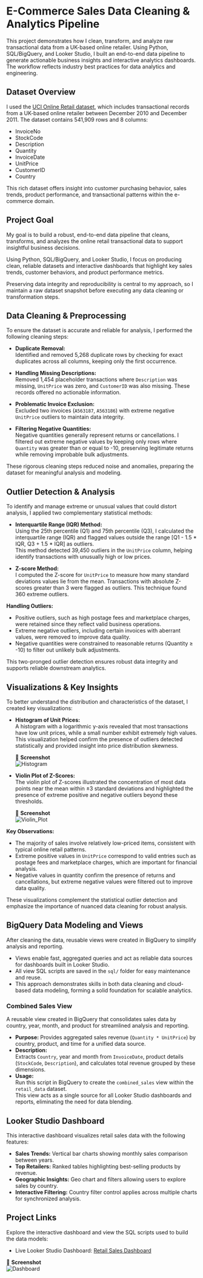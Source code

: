 # E-Commerce Sales Data Cleaning & Analytics Pipeline

This project demonstrates how I clean, transform, and analyze raw transactional data from a UK-based online retailer. Using Python, SQL/BigQuery, and Looker Studio, I built an end-to-end data pipeline to generate actionable business insights and interactive analytics dashboards. The workflow reflects industry best practices for data analytics and engineering.

## Dataset Overview

I used the [UCI Online Retail dataset](https://archive.ics.uci.edu/dataset/352/online+retail), which includes transactional records from a UK-based online retailer between December 2010 and December 2011. The dataset contains 541,909 rows and 8 columns:

- InvoiceNo
- StockCode
- Description
- Quantity
- InvoiceDate
- UnitPrice
- CustomerID
- Country

This rich dataset offers insight into customer purchasing behavior, sales trends, product performance, and transactional patterns within the e-commerce domain.

## Project Goal

My goal is to build a robust, end-to-end data pipeline that cleans, transforms, and analyzes the online retail transactional data to support insightful business decisions. 

Using Python, SQL/BigQuery, and Looker Studio, I focus on producing clean, reliable datasets and interactive dashboards that highlight key sales trends, customer behaviors, and product performance metrics.

Preserving data integrity and reproducibility is central to my approach, so I maintain a raw dataset snapshot before executing any data cleaning or transformation steps.

## Data Cleaning & Preprocessing

To ensure the dataset is accurate and reliable for analysis, I performed the following cleaning steps:

- **Duplicate Removal:**  
  Identified and removed 5,268 duplicate rows by checking for exact duplicates across all columns, keeping only the first occurrence.

- **Handling Missing Descriptions:**  
  Removed 1,454 placeholder transactions where `Description` was missing, `UnitPrice` was zero, and `CustomerID` was also missing. These records offered no actionable information.

- **Problematic Invoice Exclusion:**  
  Excluded two invoices (`A563187`, `A563186`) with extreme negative `UnitPrice` outliers to maintain data integrity.

- **Filtering Negative Quantities:**  
  Negative quantities generally represent returns or cancellations. I filtered out extreme negative values by keeping only rows where `Quantity` was greater than or equal to -10, preserving legitimate returns while removing improbable bulk adjustments.

These rigorous cleaning steps reduced noise and anomalies, preparing the dataset for meaningful analysis and modeling.

## Outlier Detection & Analysis

To identify and manage extreme or unusual values that could distort analysis, I applied two complementary statistical methods:

- **Interquartile Range (IQR) Method:**  
  Using the 25th percentile (Q1) and 75th percentile (Q3), I calculated the interquartile range (IQR) and flagged values outside the range \[Q1 - 1.5 * IQR, Q3 + 1.5 * IQR\] as outliers.  
  This method detected 39,450 outliers in the `UnitPrice` column, helping identify transactions with unusually high or low prices.

- **Z-score Method:**  
  I computed the Z-score for `UnitPrice` to measure how many standard deviations values lie from the mean. Transactions with absolute Z-scores greater than 3 were flagged as outliers. This technique found 360 extreme outliers.

**Handling Outliers:**

- Positive outliers, such as high postage fees and marketplace charges, were retained since they reflect valid business operations.
- Extreme negative outliers, including certain invoices with aberrant values, were removed to improve data quality.
- Negative quantities were constrained to reasonable returns (Quantity ≥ -10) to filter out unlikely bulk adjustments.

This two-pronged outlier detection ensures robust data integrity and supports reliable downstream analytics.

## Visualizations & Key Insights

To better understand the distribution and characteristics of the dataset, I created key visualizations:

- **Histogram of Unit Prices:**  
  A histogram with a logarithmic y-axis revealed that most transactions have low unit prices, while a small number exhibit extremely high values. This visualization helped confirm the presence of outliers detected statistically and provided insight into price distribution skewness.

  📸 **Screenshot**  
![Histogram](screenshots/Histogram_Distribution_of_Unit_Prices.png)

- **Violin Plot of Z-Scores:**  
  The violin plot of Z-scores illustrated the concentration of most data points near the mean within ±3 standard deviations and highlighted the presence of extreme positive and negative outliers beyond these thresholds.

  📸 **Screenshot**  
![Violin_Plot](screenshots/Violin_Plot.png)

**Key Observations:**

- The majority of sales involve relatively low-priced items, consistent with typical online retail patterns.
- Extreme positive values in `UnitPrice` correspond to valid entries such as postage fees and marketplace charges, which are important for financial analysis.
- Negative values in quantity confirm the presence of returns and cancellations, but extreme negative values were filtered out to improve data quality.

These visualizations complement the statistical outlier detection and emphasize the importance of nuanced data cleaning for robust analysis.

## BigQuery Data Modeling and Views

After cleaning the data, reusable views were created in BigQuery to simplify analysis and reporting.

- Views enable fast, aggregated queries and act as reliable data sources for dashboards built in Looker Studio.  
- All view SQL scripts are saved in the `sql/` folder for easy maintenance and reuse.  
- This approach demonstrates skills in both data cleaning and cloud-based data modeling, forming a solid foundation for scalable analytics.

### Combined Sales View

A reusable view created in BigQuery that consolidates sales data by country, year, month, and product for streamlined analysis and reporting.

- **Purpose:** Provides aggregated sales revenue (`Quantity * UnitPrice`) by country, product, and time for a unified data source.  
- **Description:**  
  Extracts `Country`, year and month from `InvoiceDate`, product details (`StockCode`, `Description`), and calculates total revenue grouped by these dimensions.  
- **Usage:**  
  Run this script in BigQuery to create the `combined_sales` view within the `retail_data` dataset.  
  This view acts as a single source for all Looker Studio dashboards and reports, eliminating the need for data blending.

## Looker Studio Dashboard

This interactive dashboard visualizes retail sales data with the following features:

- **Sales Trends:** Vertical bar charts showing monthly sales comparison between years.  
- **Top Retailers:** Ranked tables highlighting best-selling products by revenue.  
- **Geographic Insights:** Geo chart and filters allowing users to explore sales by country.  
- **Interactive Filtering:** Country filter control applies across multiple charts for synchronized analysis.

## Project Links

Explore the interactive dashboard and view the SQL scripts used to build the data models:

- Live Looker Studio Dashboard: [Retail Sales Dashboard](https://lookerstudio.google.com/reporting/99e94079-96ca-4621-8e28-8b1dcdd59174)  

📸 **Screenshot**  
![Dashboard](screenshots/Dashboard.png)
